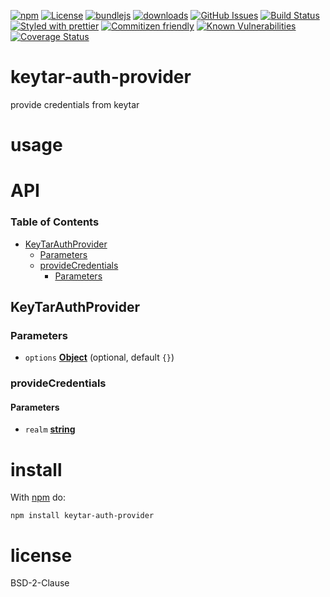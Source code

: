 [![npm](https://img.shields.io/npm/v/keytar-auth-provider.svg)](https://www.npmjs.com/package/keytar-auth-provider)
[![License](https://img.shields.io/badge/License-BSD%203--Clause-blue.svg)](https://spdx.org/licenses/0BSD.html)
[![bundlejs](https://deno.bundlejs.com/?q=keytar-auth-provider\&badge=detailed)](https://bundlejs.com/?q=keytar-auth-provider)
[![downloads](http://img.shields.io/npm/dm/keytar-auth-provider.svg?style=flat-square)](https://npmjs.org/package/keytar-auth-provider)
[![GitHub Issues](https://img.shields.io/github/issues/arlac77/keytar-auth-provider.svg?style=flat-square)](https://github.com/arlac77/keytar-auth-provider/issues)
[![Build Status](https://img.shields.io/endpoint.svg?url=https%3A%2F%2Factions-badge.atrox.dev%2Farlac77%2Fkeytar-auth-provider%2Fbadge\&style=flat)](https://actions-badge.atrox.dev/arlac77/keytar-auth-provider/goto)
[![Styled with prettier](https://img.shields.io/badge/styled_with-prettier-ff69b4.svg)](https://github.com/prettier/prettier)
[![Commitizen friendly](https://img.shields.io/badge/commitizen-friendly-brightgreen.svg)](http://commitizen.github.io/cz-cli/)
[![Known Vulnerabilities](https://snyk.io/test/github/arlac77/keytar-auth-provider/badge.svg)](https://snyk.io/test/github/arlac77/keytar-auth-provider)
[![Coverage Status](https://coveralls.io/repos/arlac77/keytar-auth-provider/badge.svg)](https://coveralls.io/github/arlac77/keytar-auth-provider)

# keytar-auth-provider

provide credentials from keytar

# usage

# API

<!-- Generated by documentation.js. Update this documentation by updating the source code. -->

### Table of Contents

*   [KeyTarAuthProvider](#keytarauthprovider)
    *   [Parameters](#parameters)
    *   [provideCredentials](#providecredentials)
        *   [Parameters](#parameters-1)

## KeyTarAuthProvider

### Parameters

*   `options` **[Object](https://developer.mozilla.org/docs/Web/JavaScript/Reference/Global_Objects/Object)**  (optional, default `{}`)

### provideCredentials

#### Parameters

*   `realm` **[string](https://developer.mozilla.org/docs/Web/JavaScript/Reference/Global_Objects/String)**&#x20;

# install

With [npm](http://npmjs.org) do:

```shell
npm install keytar-auth-provider
```

# license

BSD-2-Clause
